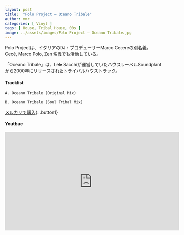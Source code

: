 ```yaml
---
layout: post
title:  "Polo Project – Oceano Tribale"
author: mmr
categories: [ Vinyl ]
tags: [ House, Tribal House, 00s ]
image: ../assets/images/Polo Project – Oceano Tribale.jpg
---
```


Polo Projectは、イタリアのDJ・プロデューサーMarco Cecereの別名義。Cecè, Marco Polo, Zen 名義でも活動している。

「Oceano Tribale」は、Lele Sacchiが運営していたハウスレーベルSoundplantから2000年にリリースされたトライバルハウストラック。


#### Tracklist
```md
A. Oceano Tribale (Original Mix)

B. Oceano Tribale (Soul Tribal Mix)
```

[メルカリで購入](https://jp.mercari.com/item/m45476072234?afid=6142608987){: .button1}

#### Youtbue
<iframe width="560" height="315" src="https://www.youtube.com/embed/NSMYjyjZLZE?si=hHxrj8kLD5Z7wHaM" title="YouTube video player" frameborder="0" allow="accelerometer; autoplay; clipboard-write; encrypted-media; gyroscope; picture-in-picture; web-share" referrerpolicy="strict-origin-when-cross-origin" allowfullscreen></iframe>